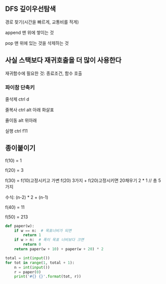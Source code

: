 ## DFS 깊이우선탐색

경로 찾기(시간을 빠르게, 교통비를 적게)

append 맨 위에 쌓이는 것

pop 맨 위에 있는 것을 삭제하는 것

## 사실 스택보다 재귀호출을 더 많이 사용한다

재귀함수에 필요한 것: 종료조건, 함수 호출









### 파이참 단축키

줄삭제 ctrl d

줄복사 ctrl alt 아래 화살표

쥴이동 alt 위아래

실행 ctrl f11



## 종이붙이기

f(10) = 1

f(20) = 3

f(30) = f(10)고정시키고 가변 f(20) 3가지 + f(20)고정시키면 20채우기 2 * 1     // 총 5가지

수식: (n-2) * 2 + (n-1)

f(40) = 11

f(50) = 213

```python
def paper(w):
    if w == n:  # 목표너비가 되면
        return 1
    if w > n:  # 폭이 목표 너비보다 크면
        return 0
    return paper(w + 10) + paper(w + 20) * 2

total = int(input())
for tot in range(1, total + 1):
    n = int(input())
    r = paper(0)
    print('#{} {}'.format(tot, r))
```

